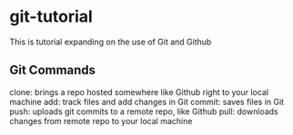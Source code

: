 # git-tutorial
This is tutorial expanding on the use of Git and Github

## Git Commands
clone: brings a repo hosted somewhere like Github right to your local machine
add: track files and add changes in Git
commit: saves files in Git
push: uploads git commits to a remote repo, like Github
pull: downloads changes from remote repo to your local machine

